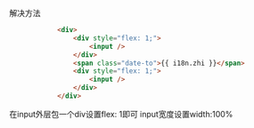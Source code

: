 解决方法

```html
            <div>
                <div style="flex: 1;">
                    <input />
                </div>
                <span class="date-to">{{ i18n.zhi }}</span>
                <div style="flex: 1;">
                    <input />
                </div>
            </div>
```

在input外层包一个div设置flex: 1即可   input宽度设置width:100%